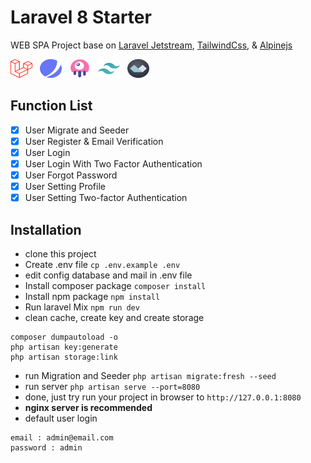 # Laravel 8 Starter

WEB SPA Project base on [Laravel Jetstream](https://jetstream.laravel.com/2.x/introduction.html), [TailwindCss](https://tailwindcss.com/), & [Alpinejs](https://github.com/alpinejs/alpine/)

<p>
    <img alt="laravel" height="30px" width="35px" src="https://raw.githubusercontent.com/adiyansahcode/adiyansahcode/main/assets/laravel-icon-new.svg" />
    &nbsp;
    <img alt="jetstream" height="30px" width="35px" src="https://raw.githubusercontent.com/adiyansahcode/adiyansahcode/main/assets/laravel-jetstream-icon.svg" />
    &nbsp;
    <img alt="livewire" height="30px" width="35px" src="https://raw.githubusercontent.com/adiyansahcode/adiyansahcode/main/assets/laravel-livewire-icon.svg" />
    &nbsp;
    <img alt="tailwindcss" height="30px" width="35px" src="https://raw.githubusercontent.com/adiyansahcode/adiyansahcode/main/assets/tailwindcss-icon.svg" />
    &nbsp;
    <img alt="tailwindcss" height="30px" width="35px" src="https://raw.githubusercontent.com/adiyansahcode/adiyansahcode/main/assets/alpinejs-icon.svg" />
    &nbsp;
</a>

## Function List

* [x] User Migrate and Seeder
* [x] User Register & Email Verification
* [x] User Login
* [x] User Login With Two Factor Authentication
* [x] User Forgot Password
* [x] User Setting Profile
* [x] User Setting Two-factor Authentication

## Installation

* clone this project
* Create .env file `cp .env.example .env`
* edit config database and mail in .env file
* Install composer package `composer install`
* Install npm package `npm install`
* Run laravel Mix `npm run dev`
* clean cache, create key and create storage
```
composer dumpautoload -o
php artisan key:generate
php artisan storage:link
```
* run Migration and Seeder `php artisan migrate:fresh --seed`
* run server `php artisan serve --port=8080`
* done, just try run your project in browser to `http://127.0.0.1:8080`
* **nginx server is recommended**
* default user login
```
email : admin@email.com
password : admin
```
